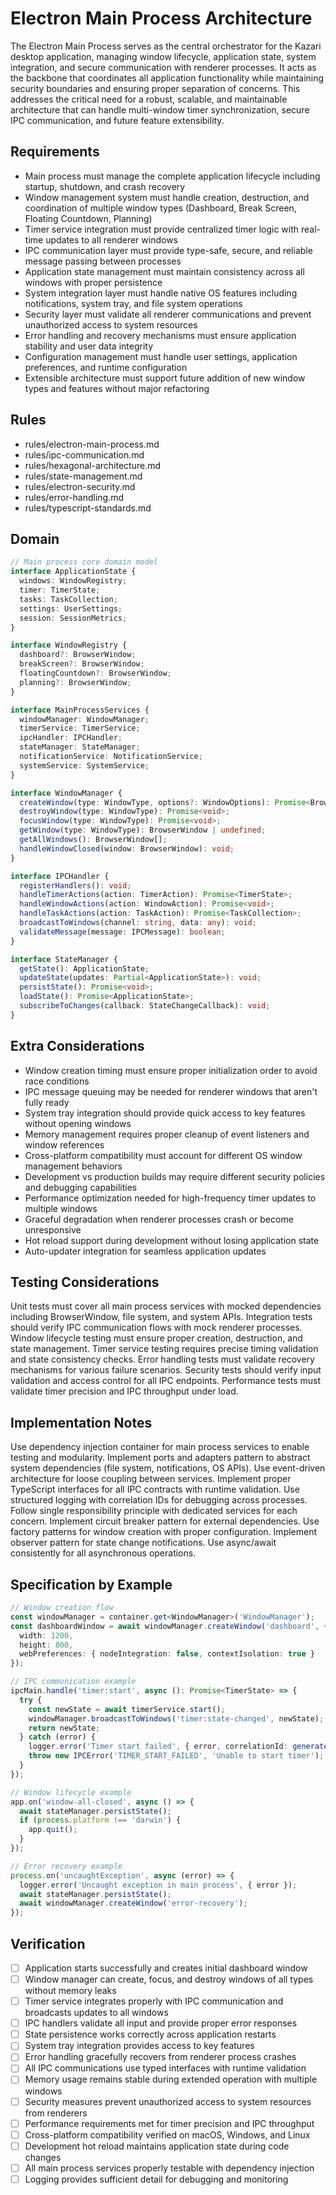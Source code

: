 # Electron Main Process Architecture

The Electron Main Process serves as the central orchestrator for the Kazari desktop application, managing window lifecycle, application state, system integration, and secure communication with renderer processes. It acts as the backbone that coordinates all application functionality while maintaining security boundaries and ensuring proper separation of concerns. This addresses the critical need for a robust, scalable, and maintainable architecture that can handle multi-window timer synchronization, secure IPC communication, and future feature extensibility.

## Requirements

- Main process must manage the complete application lifecycle including startup, shutdown, and crash recovery
- Window management system must handle creation, destruction, and coordination of multiple window types (Dashboard, Break Screen, Floating Countdown, Planning)
- Timer service integration must provide centralized timer logic with real-time updates to all renderer windows
- IPC communication layer must provide type-safe, secure, and reliable message passing between processes
- Application state management must maintain consistency across all windows with proper persistence
- System integration layer must handle native OS features including notifications, system tray, and file system operations
- Security layer must validate all renderer communications and prevent unauthorized access to system resources
- Error handling and recovery mechanisms must ensure application stability and user data integrity
- Configuration management must handle user settings, application preferences, and runtime configuration
- Extensible architecture must support future addition of new window types and features without major refactoring

## Rules

- rules/electron-main-process.md
- rules/ipc-communication.md
- rules/hexagonal-architecture.md
- rules/state-management.md
- rules/electron-security.md
- rules/error-handling.md
- rules/typescript-standards.md

## Domain

```typescript
// Main process core domain model
interface ApplicationState {
  windows: WindowRegistry;
  timer: TimerState;
  tasks: TaskCollection;
  settings: UserSettings;
  session: SessionMetrics;
}

interface WindowRegistry {
  dashboard?: BrowserWindow;
  breakScreen?: BrowserWindow;
  floatingCountdown?: BrowserWindow;
  planning?: BrowserWindow;
}

interface MainProcessServices {
  windowManager: WindowManager;
  timerService: TimerService;
  ipcHandler: IPCHandler;
  stateManager: StateManager;
  notificationService: NotificationService;
  systemService: SystemService;
}

interface WindowManager {
  createWindow(type: WindowType, options?: WindowOptions): Promise<BrowserWindow>;
  destroyWindow(type: WindowType): Promise<void>;
  focusWindow(type: WindowType): Promise<void>;
  getWindow(type: WindowType): BrowserWindow | undefined;
  getAllWindows(): BrowserWindow[];
  handleWindowClosed(window: BrowserWindow): void;
}

interface IPCHandler {
  registerHandlers(): void;
  handleTimerActions(action: TimerAction): Promise<TimerState>;
  handleWindowActions(action: WindowAction): Promise<void>;
  handleTaskActions(action: TaskAction): Promise<TaskCollection>;
  broadcastToWindows(channel: string, data: any): void;
  validateMessage(message: IPCMessage): boolean;
}

interface StateManager {
  getState(): ApplicationState;
  updateState(updates: Partial<ApplicationState>): void;
  persistState(): Promise<void>;
  loadState(): Promise<ApplicationState>;
  subscribeToChanges(callback: StateChangeCallback): void;
}
```

## Extra Considerations

- Window creation timing must ensure proper initialization order to avoid race conditions
- IPC message queuing may be needed for renderer windows that aren't fully ready
- System tray integration should provide quick access to key features without opening windows
- Memory management requires proper cleanup of event listeners and window references
- Cross-platform compatibility must account for different OS window management behaviors
- Development vs production builds may require different security policies and debugging capabilities
- Performance optimization needed for high-frequency timer updates to multiple windows
- Graceful degradation when renderer processes crash or become unresponsive
- Hot reload support during development without losing application state
- Auto-updater integration for seamless application updates

## Testing Considerations

Unit tests must cover all main process services with mocked dependencies including BrowserWindow, file system, and system APIs. Integration tests should verify IPC communication flows with mock renderer processes. Window lifecycle testing must ensure proper creation, destruction, and state management. Timer service testing requires precise timing validation and state consistency checks. Error handling tests must validate recovery mechanisms for various failure scenarios. Security tests should verify input validation and access control for all IPC endpoints. Performance tests must validate timer precision and IPC throughput under load.

## Implementation Notes

Use dependency injection container for main process services to enable testing and modularity. Implement ports and adapters pattern to abstract system dependencies (file system, notifications, OS APIs). Use event-driven architecture for loose coupling between services. Implement proper TypeScript interfaces for all IPC contracts with runtime validation. Use structured logging with correlation IDs for debugging across processes. Follow single responsibility principle with dedicated services for each concern. Implement circuit breaker pattern for external dependencies. Use factory patterns for window creation with proper configuration. Implement observer pattern for state change notifications. Use async/await consistently for all asynchronous operations.

## Specification by Example

```typescript
// Window creation flow
const windowManager = container.get<WindowManager>('WindowManager');
const dashboardWindow = await windowManager.createWindow('dashboard', {
  width: 1200,
  height: 800,
  webPreferences: { nodeIntegration: false, contextIsolation: true }
});

// IPC communication example
ipcMain.handle('timer:start', async (): Promise<TimerState> => {
  try {
    const newState = await timerService.start();
    windowManager.broadcastToWindows('timer:state-changed', newState);
    return newState;
  } catch (error) {
    logger.error('Timer start failed', { error, correlationId: generateId() });
    throw new IPCError('TIMER_START_FAILED', 'Unable to start timer');
  }
});

// Window lifecycle example
app.on('window-all-closed', async () => {
  await stateManager.persistState();
  if (process.platform !== 'darwin') {
    app.quit();
  }
});

// Error recovery example
process.on('uncaughtException', async (error) => {
  logger.error('Uncaught exception in main process', { error });
  await stateManager.persistState();
  await windowManager.createWindow('error-recovery');
});
```

## Verification

- [ ] Application starts successfully and creates initial dashboard window
- [ ] Window manager can create, focus, and destroy windows of all types without memory leaks
- [ ] Timer service integrates properly with IPC communication and broadcasts updates to all windows
- [ ] IPC handlers validate all input and provide proper error responses
- [ ] State persistence works correctly across application restarts
- [ ] System tray integration provides access to key features
- [ ] Error handling gracefully recovers from renderer process crashes
- [ ] All IPC communications use typed interfaces with runtime validation
- [ ] Memory usage remains stable during extended operation with multiple windows
- [ ] Security measures prevent unauthorized access to system resources from renderers
- [ ] Performance requirements met for timer precision and IPC throughput
- [ ] Cross-platform compatibility verified on macOS, Windows, and Linux
- [ ] Development hot reload maintains application state during code changes
- [ ] All main process services properly testable with dependency injection
- [ ] Logging provides sufficient detail for debugging and monitoring
